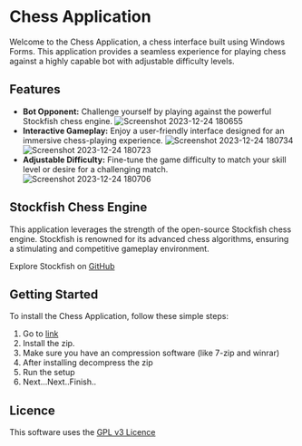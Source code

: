 
# Chess Application

Welcome to the Chess Application, a chess interface built using Windows Forms. This application provides a seamless experience for playing chess against a highly capable bot with adjustable difficulty levels.

## Features

- **Bot Opponent:** Challenge yourself by playing against the powerful Stockfish chess engine.
![Screenshot 2023-12-24 180655](https://github.com/Elton-1/Chess/assets/121693426/0daf3501-8cd6-4653-af2e-527055952813)
- **Interactive Gameplay:** Enjoy a user-friendly interface designed for an immersive chess-playing experience.
![Screenshot 2023-12-24 180734](https://github.com/Elton-1/Chess/assets/121693426/fbc2cc88-6dc3-4b94-a535-602a854f4ff9)
![Screenshot 2023-12-24 180723](https://github.com/Elton-1/Chess/assets/121693426/9c5ecfae-a649-43cc-b52f-9e204e446e9e)
- **Adjustable Difficulty:** Fine-tune the game difficulty to match your skill level or desire for a challenging match.
![Screenshot 2023-12-24 180706](https://github.com/Elton-1/Chess/assets/121693426/db5a0aa9-da97-45aa-a3d3-eac62e1af2bc)

## Stockfish Chess Engine

This application leverages the strength of the open-source Stockfish chess engine. Stockfish is renowned for its advanced chess algorithms, ensuring a stimulating and competitive gameplay environment.

Explore Stockfish on [GitHub](https://github.com/official-stockfish/Stockfish)

## Getting Started

To install the Chess Application, follow these simple steps:

1. Go to [link](https://www.dropbox.com/scl/fi/ia2w22mh010y6wq6gzx00/Chess.zip?rlkey=p25bhbsdqcr1h17g42p29o39i&dl=0)
2. Install the zip.
3. Make sure you have an compression software (like 7-zip and winrar)
4. After installing decompress the zip
5. Run the setup
6. Next...Next..Finish..

## Licence

This software uses the [GPL v3 Licence](https://github.com/Elton-1/Chess/blob/main/LICENSE)


